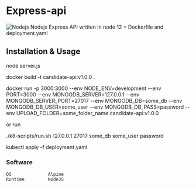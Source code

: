 # Express-api

![Nodejs](https://www.seeklogo.net/wp-content/uploads/2015/09/nodejs-logo-vector-download-200x200.jpg)
Nodejs Express API written in node 12 + Dockerfile and deployment.yaml

## Installation & Usage

node server.js

docker build -t candidate-api:v1.0.0 . 

docker run -p 3000:3000 --env NODE_ENV=development --env PORT=3000 --env MONGODB_SERVER=127.0.0.1 --env MONGODB_SERVER_PORT=27017 --env MONGODB_DB=some_db --env MONGODB_DB_USER=some_user --env MONGODB_DB_PASS=password --env UPLOAD_FOLDER=some_folder_name candidate-api:v1.0.0

or run 

./k8-scripts/run.sh 127.0.0.1 27017 some_db some_user password


kubectl apply -f deployment.yaml

### Software
    OS              Alpine
    Runtime         NodeJS
